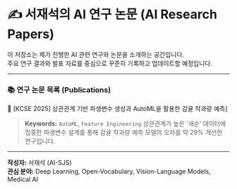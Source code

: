 # ✍️ 서재석의 AI 연구 논문 (AI Research Papers)

이 저장소는 제가 진행한 AI 관련 연구와 논문을 소개하는 공간입니다.  
주요 연구 결과와 발표 자료를 중심으로 꾸준히 기록하고 업데이트할 예정입니다.

---

### 📚 연구 논문 목록 (Publications)

🔗 [KCSE 2025] 상관관계 기반 파생변수 생성과 AutoML을 활용한 감귤 착과량 예측] 
> **Keywords:** `AutoML`, `Feature Engineering`
> 상관관계가 높은 '새순' 데이터에 집중한 파생변수 설계를 통해 감귤 착과량 예측 모델의 오차를 약 29% 개선한 연구입니다.



---

**작성자:** 서재석 (AI-SJS)  
**관심 분야:** Deep Learning, Open-Vocabulary, Vision-Language Models, Medical AI
